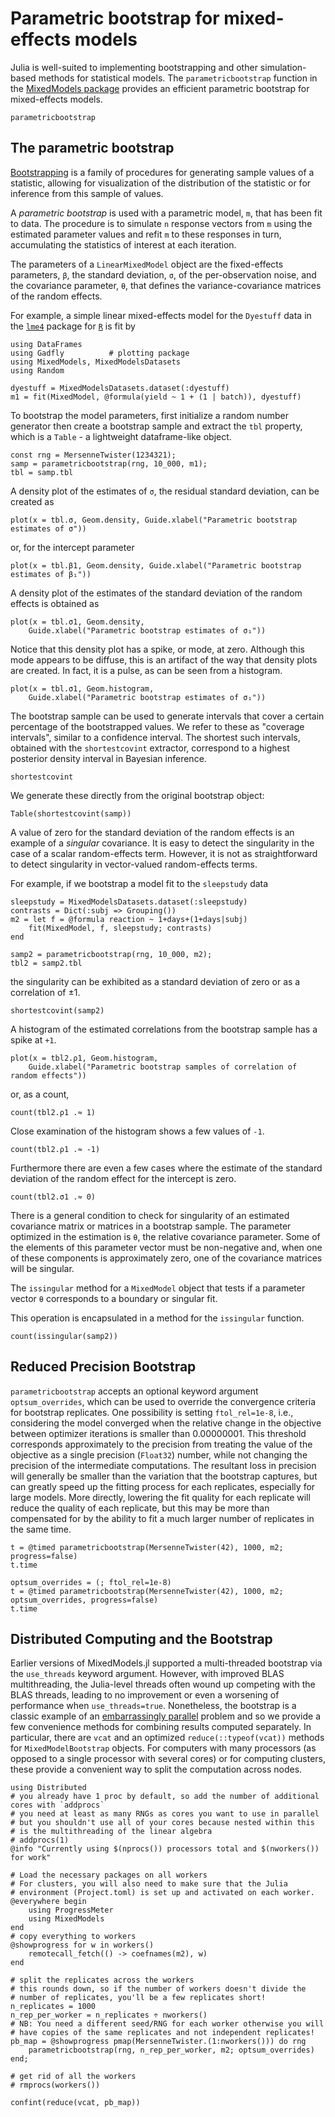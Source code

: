 # Parametric bootstrap for mixed-effects models

Julia is well-suited to implementing bootstrapping and other simulation-based methods for statistical models.
The `parametricbootstrap` function in the [MixedModels package](https://github.com/JuliaStats/MixedModels.jl) provides an efficient parametric bootstrap for mixed-effects models.

```@docs
parametricbootstrap
```

## The parametric bootstrap

[Bootstrapping](https://en.wikipedia.org/wiki/Bootstrapping_(statistics)) is a family of procedures
for generating sample values of a statistic, allowing for visualization of the distribution of the
statistic or for inference from this sample of values.

A _parametric bootstrap_ is used with a parametric model, `m`, that has been fit to data.
The procedure is to simulate `n` response vectors from `m` using the estimated parameter values
and refit `m` to these responses in turn, accumulating the statistics of interest at each iteration.

The parameters of a `LinearMixedModel` object are the fixed-effects
parameters, `β`, the standard deviation, `σ`, of the per-observation noise, and the covariance
parameter, `θ`, that defines the variance-covariance matrices of the random effects.

For example, a simple linear mixed-effects model for the `Dyestuff` data in the [`lme4`](http://github.com/lme4/lme4)
package for [`R`](https://www.r-project.org) is fit by

```@example Main
using DataFrames
using Gadfly          # plotting package
using MixedModels, MixedModelsDatasets
using Random
```

```@example Main
dyestuff = MixedModelsDatasets.dataset(:dyestuff)
m1 = fit(MixedModel, @formula(yield ~ 1 + (1 | batch)), dyestuff)
```

To bootstrap the model parameters, first initialize a random number generator then create a bootstrap sample and extract the `tbl` property, which is a `Table` - a lightweight dataframe-like object.

```@example Main
const rng = MersenneTwister(1234321);
samp = parametricbootstrap(rng, 10_000, m1);
tbl = samp.tbl
```

A density plot of the estimates of `σ`, the residual standard deviation, can be created as
```@example Main
plot(x = tbl.σ, Geom.density, Guide.xlabel("Parametric bootstrap estimates of σ"))
```

or, for the intercept parameter
```@example Main
plot(x = tbl.β1, Geom.density, Guide.xlabel("Parametric bootstrap estimates of β₁"))
```

A density plot of the estimates of the standard deviation of the random effects is obtained as
```@example Main
plot(x = tbl.σ1, Geom.density,
    Guide.xlabel("Parametric bootstrap estimates of σ₁"))
```

Notice that this density plot has a spike, or mode, at zero.
Although this mode appears to be diffuse, this is an artifact of the way that density plots are created.
In fact, it is a pulse, as can be seen from a histogram.

```@example Main
plot(x = tbl.σ1, Geom.histogram,
    Guide.xlabel("Parametric bootstrap estimates of σ₁"))
```

The bootstrap sample can be used to generate intervals that cover a certain percentage of the bootstrapped values.
We refer to these as "coverage intervals", similar to a confidence interval.
The shortest such intervals, obtained with the `shortestcovint` extractor, correspond to a highest posterior density interval in Bayesian inference.

```@docs
shortestcovint
```

We generate these directly from the original bootstrap object:
```@example Main
Table(shortestcovint(samp))
```

A value of zero for the standard deviation of the random effects is an example of a *singular* covariance.
It is easy to detect the singularity in the case of a scalar random-effects term.
However, it is not as straightforward to detect singularity in vector-valued random-effects terms.

For example, if we bootstrap a model fit to the `sleepstudy` data
```@example Main
sleepstudy = MixedModelsDatasets.dataset(:sleepstudy)
contrasts = Dict(:subj => Grouping())
m2 = let f = @formula reaction ~ 1+days+(1+days|subj)
    fit(MixedModel, f, sleepstudy; contrasts)
end
```
```@example Main
samp2 = parametricbootstrap(rng, 10_000, m2);
tbl2 = samp2.tbl
```
the singularity can be exhibited as a standard deviation of zero or as a correlation of $\pm1$.

```@example Main
shortestcovint(samp2)
```

A histogram of the estimated correlations from the bootstrap sample has a spike at `+1`.
```@example Main
plot(x = tbl2.ρ1, Geom.histogram,
    Guide.xlabel("Parametric bootstrap samples of correlation of random effects"))
```
or, as a count,
```@example Main
count(tbl2.ρ1 .≈ 1)
```

Close examination of the histogram shows a few values of `-1`.
```@example Main
count(tbl2.ρ1 .≈ -1)
```

Furthermore there are even a few cases where the estimate of the standard deviation of the random effect for the intercept is zero.
```@example Main
count(tbl2.σ1 .≈ 0)
```

There is a general condition to check for singularity of an estimated covariance matrix or matrices in a bootstrap sample.
The parameter optimized in the estimation is `θ`, the relative covariance parameter.
Some of the elements of this parameter vector must be non-negative and, when one of these components is approximately zero, one of the covariance matrices will be singular.

The `issingular` method for a `MixedModel` object that tests if a parameter vector `θ` corresponds to a boundary or singular fit.

This operation is encapsulated in a method for the `issingular` function.
```@example Main
count(issingular(samp2))
```

## Reduced Precision Bootstrap

`parametricbootstrap` accepts an optional keyword argument `optsum_overrides`, which can be used to override the convergence criteria for bootstrap replicates. One possibility is setting `ftol_rel=1e-8`, i.e., considering the model converged when the relative change in the objective between optimizer iterations is smaller than 0.00000001.
This threshold corresponds approximately to the precision from treating the value of the objective as a single precision (`Float32`) number, while not changing the precision of the intermediate computations.
The resultant loss in precision will generally be smaller than the variation that the bootstrap captures, but can greatly speed up the fitting process for each replicates, especially for large models.
More directly, lowering the fit quality for each replicate will reduce the quality of each replicate, but this may be more than compensated for by the ability to fit a much larger number of replicates in the same time.

```@example Main
t = @timed parametricbootstrap(MersenneTwister(42), 1000, m2; progress=false)
t.time
```

```@example Main
optsum_overrides = (; ftol_rel=1e-8)
t = @timed parametricbootstrap(MersenneTwister(42), 1000, m2; optsum_overrides, progress=false)
t.time
```

## Distributed Computing and the Bootstrap

Earlier versions of MixedModels.jl supported a multi-threaded bootstrap via the `use_threads` keyword argument.
However, with improved BLAS multithreading, the Julia-level threads often wound up competing with the BLAS threads, leading to no improvement or even a worsening of performance when `use_threads=true`.
Nonetheless, the bootstrap is a classic example of an [embarrassingly parallel](https://en.wikipedia.org/wiki/Embarrassingly_parallel) problem and so we provide a few convenience methods for combining results computed separately.
In particular, there are `vcat` and an optimized `reduce(::typeof(vcat))` methods for `MixedModelBootstrap` objects.
For computers with many processors (as opposed to a single processor with several cores) or for computing clusters, these provide a convenient way to split the computation across nodes.

```@example Main
using Distributed
# you already have 1 proc by default, so add the number of additional cores with `addprocs`
# you need at least as many RNGs as cores you want to use in parallel
# but you shouldn't use all of your cores because nested within this
# is the multithreading of the linear algebra
# addprocs(1)
@info "Currently using $(nprocs()) processors total and $(nworkers()) for work"

# Load the necessary packages on all workers
# For clusters, you will also need to make sure that the Julia
# environment (Project.toml) is set up and activated on each worker.
@everywhere begin
    using ProgressMeter
    using MixedModels
end
# copy everything to workers
@showprogress for w in workers()
    remotecall_fetch(() -> coefnames(m2), w)
end

# split the replicates across the workers
# this rounds down, so if the number of workers doesn't divide the
# number of replicates, you'll be a few replicates short!
n_replicates = 1000
n_rep_per_worker = n_replicates ÷ nworkers()
# NB: You need a different seed/RNG for each worker otherwise you will
# have copies of the same replicates and not independent replicates!
pb_map = @showprogress pmap(MersenneTwister.(1:nworkers())) do rng
    parametricbootstrap(rng, n_rep_per_worker, m2; optsum_overrides)
end;

# get rid of all the workers
# rmprocs(workers())

confint(reduce(vcat, pb_map))
```
